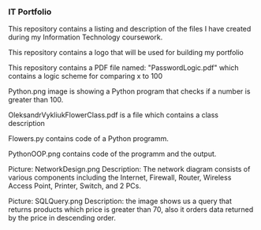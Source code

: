 ### IT Portfolio

This repository contains a listing and description of the files I have created during my Information Technology coursework.

This repository contains a logo that will be used for building my portfolio

This repository contains a PDF file named: "PasswordLogic.pdf" which contains a logic scheme for comparing x to 100

Python.png image is showing a Python program that checks if a number is greater than 100.

OleksandrVykliukFlowerClass.pdf is a file which contains a class description

Flowers.py contains code of a Python programm.

PythonOOP.png contains code of the programm and the output.

Picture: NetworkDesign.png
Description: The network diagram consists of various components including the Internet, Firewall, Router, Wireless Access Point, Printer, Switch, and 2 PCs.

Picture: SQLQuery.png
Description: the image shows us a query that returns products which price is greater than 70, also it orders data returned by the price in descending order.
